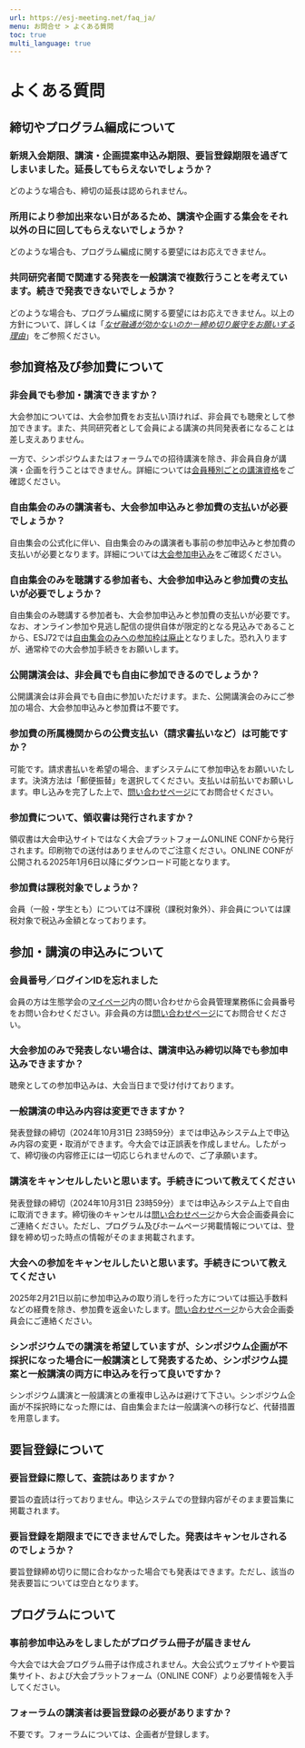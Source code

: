 ```yaml
---
url: https://esj-meeting.net/faq_ja/
menu: お問合せ > よくある質問
toc: true
multi_language: true
---
```


# よくある質問

## 締切やプログラム編成について

### 新規入会期限、講演・企画提案申込み期限、要旨登録期限を過ぎてしまいました。延長してもらえないでしょうか？

どのような場合も、締切の延長は認められません。

### 所用により参加出来ない日があるため、講演や企画する集会をそれ以外の日に回してもらえないでしょうか？

どのような場合も、プログラム編成に関する要望にはお応えできません。

### 共同研究者間で関連する発表を一般講演で複数行うことを考えています。続きで発表できないでしょうか？

どのような場合も、プログラム編成に関する要望にはお応えできません。以上の方針について、詳しくは「[*なぜ融通が効かないのか－締め切り厳守をお願いする理由*](https://esj.ne.jp/meeting/info/why_so_inflexible.html)」をご参照ください。

## 参加資格及び参加費について

### 非会員でも参加・講演できますか？

大会参加については、大会参加費をお支払い頂ければ、非会員でも聴衆として参加できます。また、共同研究者として会員による講演の共同発表者になることは差し支えありません。

一方で、シンポジウムまたはフォーラムでの招待講演を除き、非会員自身が講演・企画を行うことはできません。詳細については[会員種別ごとの講演資格](regist_information_ja/#会員種別ごとの講演資格)をご確認ください。

### 自由集会のみの講演者も、大会参加申込みと参加費の支払いが必要でしょうか？

自由集会の公式化に伴い、自由集会のみの講演者も事前の参加申込みと参加費の支払いが必要となります。詳細については[大会参加申込み](regist_information_ja/#大会参加申込み)をご確認ください。

### 自由集会のみを聴講する参加者も、大会参加申込みと参加費の支払いが必要でしょうか？

自由集会のみ聴講する参加者も、大会参加申込みと参加費の支払いが必要です。なお、オンライン参加や見逃し配信の提供自体が限定的となる見込みであることから、ESJ72では[自由集会のみへの参加枠は廃止](regist_information_ja/#自由集会のみへの参加枠の廃止について)となりました。恐れ入りますが、通常枠での大会参加手続きをお願いします。

### 公開講演会は、非会員でも自由に参加できるのでしょうか？

公開講演会は非会員でも自由に参加いただけます。また、公開講演会のみにご参加の場合、大会参加申込みと参加費は不要です。

### 参加費の所属機関からの公費支払い（請求書払いなど）は可能ですか？

可能です。請求書払いを希望の場合、まずシステムにて参加申込をお願いいたします。決済方法は「郵便振替」を選択してください。支払いは前払いでお願いします。申し込みを完了した上で、[問い合わせページ](contact_ja)にてお問合せください。

### 参加費について、領収書は発行されますか？

領収書は大会申込サイトではなく大会プラットフォームONLINE CONFから発行されます。印刷物での送付はありませんのでご注意ください。ONLINE CONFが公開される2025年1月6日以降にダウンロード可能となります。

### 参加費は課税対象でしょうか？

会員（一般・学生とも）については不課税（課税対象外）、非会員については課税対象で税込み金額となっております。

## 参加・講演の申込みについて

### 会員番号／ログインIDを忘れました

会員の方は生態学会の[マイページ](https://bunken.org/esj/mypage/login/login)内の問い合わせから会員管理業務係に会員番号をお問い合わせください。非会員の方は[問い合わせページ](contact_ja)にてお問合せください。

### 大会参加のみで発表しない場合は、講演申込み締切以降でも参加申込みできますか？

聴衆としての参加申込みは、大会当日まで受け付けております。

### 一般講演の申込み内容は変更できますか？

発表登録の締切（2024年10月31日 23時59分）までは申込みシステム上で申込み内容の変更・取消ができます。今大会では正誤表を作成しません。したがって、締切後の内容修正には一切応じられませんので、ご了承願います。

### 講演をキャンセルしたいと思います。手続きについて教えてください

発表登録の締切（2024年10月31日 23時59分）までは申込みシステム上で自由に取消できます。締切後のキャンセルは[問い合わせページ](contact_ja)から大会企画委員会にご連絡ください。ただし、プログラム及びホームページ掲載情報については、登録を締め切った時点の情報がそのまま掲載されます。

### 大会への参加をキャンセルしたいと思います。手続きについて教えてください

2025年2月21日以前に参加申込みの取り消しを行った方については振込手数料などの経費を除き、参加費を返金いたします。[問い合わせページ](contact_ja)から大会企画委員会にご連絡ください。

### シンポジウムでの講演を希望していますが、シンポジウム企画が不採択になった場合に一般講演として発表するため、シンポジウム提案と一般講演の両方に申込みを行って良いですか？

シンポジウム講演と一般講演との重複申し込みは避けて下さい。シンポジウム企画が不採択時になった際には、自由集会または一般講演への移行など、代替措置を用意します。

## 要旨登録について

### 要旨登録に際して、査読はありますか？

要旨の査読は行っておりません。申込システムでの登録内容がそのまま要旨集に掲載されます。

### 要旨登録を期限までにできませんでした。発表はキャンセルされるのでしょうか？

要旨登録締め切りに間に合わなかった場合でも発表はできます。ただし、該当の発表要旨については空白となります。

## プログラムについて

### 事前参加申込みをしましたがプログラム冊子が届きません

今大会では大会プログラム冊子は作成されません。大会公式ウェブサイトや要旨集サイト、および大会プラットフォーム（ONLINE CONF）より必要情報を入手してください。

### フォーラムの講演者は要旨登録の必要がありますか？

不要です。フォーラムについては、企画者が登録します。

<!--[phase3]
## 一般口頭発表について

### 一般口頭発表の時間について教えて下さい

発表12分、質疑応答3分の合計15分です。時間厳守をお願いします。

### 一般口頭発表の座長はどなたがするのでしょうか？

講演の終了した講演者が次の講演の座長を務めてください。
<!---->